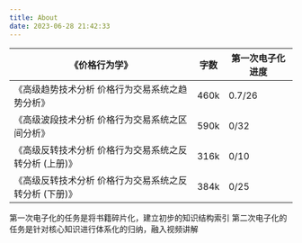 ```yaml
---
title: About
date: 2023-06-28 21:42:33
---
```



|《价格行为学》|字数|第一次电子化进度|
|-|-|-|
|《高级趋势技术分析 价格行为交易系统之趋势分析》|460k|0.7/26|
|《高级波段技术分析 价格行为交易系统之区间分析》|590k|0/32|
|《高级反转技术分析 价格行为交易系统之反转分析 (上册)》|316k|0/10|
|《高级反转技术分析 价格行为交易系统之反转分析 (下册)》|384k|0/25|

第一次电子化的任务是将书籍碎片化，建立初步的知识结构索引
第二次电子化的任务是针对核心知识进行体系化的归纳，融入视频讲解